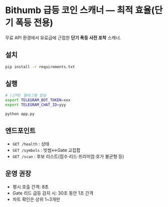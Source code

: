 # Bithumb 급등 코인 스캐너 — 최적 효율(단기 폭등 전용)

무료 API 환경에서 유료급에 근접한 **단기 폭등 사전 포착** 스캐너.

## 설치
```bash
pip install -r requirements.txt
```

## 실행
```bash
# (선택) 텔레그램 알림
export TELEGRAM_BOT_TOKEN=xxx
export TELEGRAM_CHAT_ID=yyy

python app.py
```

## 엔드포인트
- `GET /health` : 상태
- `GET /symbols` : 빗썸↔Gate 교집합
- `GET /scan` : 후보 리스트(점수·리드·프리미엄·호가 불균형 등)

## 운영 권장
- 평시 호출 간격: 8초
- Gate 리드 급등 감지 시: 30초 동안 1초 간격
- 차트 확인은 상위 1~3개만
